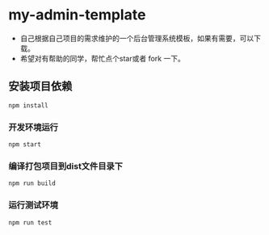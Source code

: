# my-admin-template
- 自己根据自己项目的需求维护的一个后台管理系统模板，如果有需要，可以下载。
- 希望对有帮助的同学，帮忙点个star或者 fork 一下。

## 安装项目依赖
```
npm install
```

### 开发环境运行
```
npm start
```

### 编译打包项目到dist文件目录下
```
npm run build
```

### 运行测试环境
```
npm run test
```
